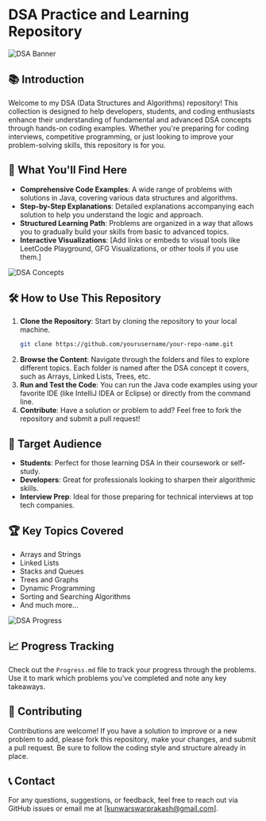 # DSA Practice and Learning Repository

![DSA Banner](https://via.placeholder.com/800x200?text=Master+DSA+with+Code+Examples+and+Problem-Solving+Techniques)

## 📚 Introduction

Welcome to my DSA (Data Structures and Algorithms) repository! This collection is designed to help developers, students, and coding enthusiasts enhance their understanding of fundamental and advanced DSA concepts through hands-on coding examples. Whether you're preparing for coding interviews, competitive programming, or just looking to improve your problem-solving skills, this repository is for you.

## 🚀 What You'll Find Here

- **Comprehensive Code Examples**: A wide range of problems with solutions in Java, covering various data structures and algorithms.
- **Step-by-Step Explanations**: Detailed explanations accompanying each solution to help you understand the logic and approach.
- **Structured Learning Path**: Problems are organized in a way that allows you to gradually build your skills from basic to advanced topics.
- **Interactive Visualizations**: [Add links or embeds to visual tools like LeetCode Playground, GFG Visualizations, or other tools if you use them.]

![DSA Concepts](https://via.placeholder.com/800x300?text=Explore+Data+Structures,+Algorithms,+and+Problem+Solving)

## 🛠 How to Use This Repository

1. **Clone the Repository**: Start by cloning the repository to your local machine.
   ```bash
   git clone https://github.com/yourusername/your-repo-name.git
   ```
2. **Browse the Content**: Navigate through the folders and files to explore different topics. Each folder is named after the DSA concept it covers, such as Arrays, Linked Lists, Trees, etc.
3. **Run and Test the Code**: You can run the Java code examples using your favorite IDE (like IntelliJ IDEA or Eclipse) or directly from the command line.
4. **Contribute**: Have a solution or problem to add? Feel free to fork the repository and submit a pull request!

## 🎯 Target Audience

- **Students**: Perfect for those learning DSA in their coursework or self-study.
- **Developers**: Great for professionals looking to sharpen their algorithmic skills.
- **Interview Prep**: Ideal for those preparing for technical interviews at top tech companies.

## 🏆 Key Topics Covered

- Arrays and Strings
- Linked Lists
- Stacks and Queues
- Trees and Graphs
- Dynamic Programming
- Sorting and Searching Algorithms
- And much more...

![DSA Progress](https://via.placeholder.com/800x200?text=Track+Your+Progress+and+Master+DSA)

## 📈 Progress Tracking

Check out the `Progress.md` file to track your progress through the problems. Use it to mark which problems you've completed and note any key takeaways.

## 🤝 Contributing

Contributions are welcome! If you have a solution to improve or a new problem to add, please fork this repository, make your changes, and submit a pull request. Be sure to follow the coding style and structure already in place.

## 📞 Contact

For any questions, suggestions, or feedback, feel free to reach out via GitHub issues or email me at [kunwarswarprakash@gmail.com].

